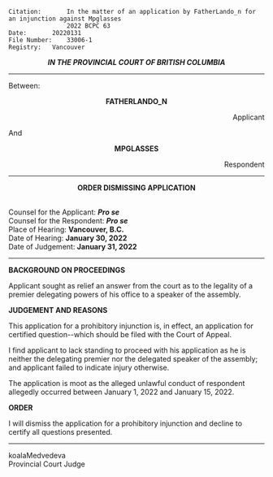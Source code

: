 	Citation:       In the matter of an application by FatherLando_n for an injunction against Mpglasses
                	2022 BCPC 63
	Date:		20220131
	File Number:	33006-1
	Registry:	Vancouver

<p align="center"><b><i>
				IN THE PROVINCIAL COURT OF BRITISH COLUMBIA
</b></i>

---

Between:
<p align="center">  <b> FATHERLANDO_N	  </b>
<p align="right">		    Applicant
<p> And
<p align="center">  <b>	MPGLASSES 		</b> 
<p align="right">		    Respondent
  
  ---
	
<p align="center"><b>		
				ORDER DISMISSING APPLICATION
</b>

<br>				Counsel for the Applicant: ***Pro se***
<br>				Counsel for the Respondent: ***Pro se***
<br>				Place of Hearing: **Vancouver, B.C.**
<br>				Date of Hearing: **January 30, 2022**
<br>				Date of Judgement: **January 31, 2022**

---

**BACKGROUND ON PROCEEDINGS**
  
Applicant sought as relief an answer from the court as to the legality of a premier delegating powers of his office to a speaker of the assembly.
    
**JUDGEMENT AND REASONS**
  
This application for a prohibitory injunction is, in effect, an application for certified question--which should be filed with the Court of Appeal. 
	
I find applicant to lack standing to proceed with his application as he is neither the delegating premier nor the delegated speaker of the assembly; and applicant failed to indicate injury otherwise.

The application is moot as the alleged unlawful conduct of respondent allegedly occurred between January 1, 2022 and January 15, 2022.
	
**ORDER**
  
I will dismiss the application for a prohibitory injunction and decline to certify all questions presented.
  
---
koalaMedvedeva <br> Provincial Court Judge

